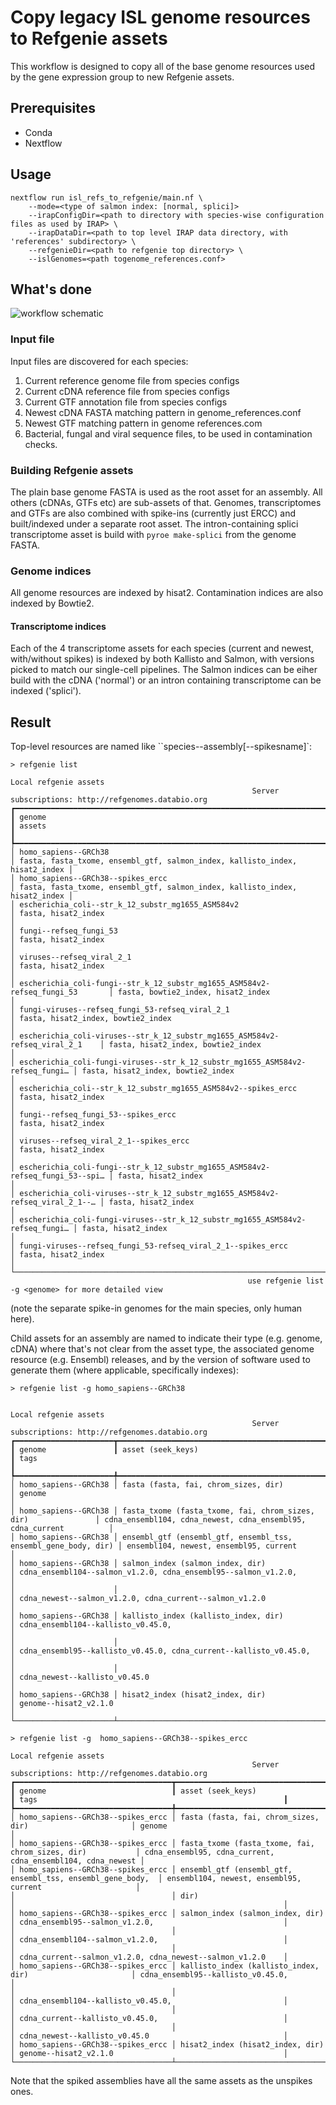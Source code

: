 # Copy legacy ISL genome resources to Refgenie assets

This workflow is designed to copy all of the base genome resources used by the gene expression group to new Refgenie assets. 

## Prerequisites

 - Conda
 - Nextflow

## Usage

```
nextflow run isl_refs_to_refgenie/main.nf \
    --mode=<type of salmon index: [normal, splici]>
    --irapConfigDir=<path to directory with species-wise configuration files as used by IRAP> \
    --irapDataDir=<path to top level IRAP data directory, with 'references' subdirectory> \
    --refgenieDir=<path to refgenie top directory> \
    --islGenomes=<path togenome_references.conf>
```

## What's done

![workflow schematic](flowchart.png)

### Input file

Input files are discovered for each species:

 1. Current reference genome file from species configs
 2. Current cDNA reference file from species configs
 3. Current GTF annotation file from species configs
 4. Newest cDNA FASTA matching pattern in genome_references.conf
 5. Newest GTF matching pattern in genome references.com
 6. Bacterial, fungal and viral sequence files, to be used in contamination checks. 

### Building Refgenie assets

The plain base genome FASTA is used as the root asset for an assembly. All others (cDNAs, GTFs etc) are sub-assets of that. Genomes, transcriptomes and GTFs are also combined with spike-ins (currently just ERCC) and built/indexed under a separate root asset. The intron-containing splici transcriptome asset is build with ```pyroe make-splici``` from the genome FASTA.

### Genome indices

All genome resources are indexed by hisat2. Contamination indices are also indexed by Bowtie2.

#### Transcriptome indices

Each of the 4 transcriptome assets for each species (current and newest, with/without spikes) is indexed by both Kallisto and Salmon, with versions picked to match our single-cell pipelines.
The Salmon indices can be eiher build with the cDNA ('normal') or an intron containing transcriptome can be indexed ('splici').

## Result

Top-level resources are named like ``species--assembly[--spikesname]`:

```
> refgenie list
                                                                     Local refgenie assets                                                                     
                                                      Server subscriptions: http://refgenomes.databio.org                                                      
┏━━━━━━━━━━━━━━━━━━━━━━━━━━━━━━━━━━━━━━━━━━━━━━━━━━━━━━━━━━━━━━━━━━━━━━━━━━━━━━━┳━━━━━━━━━━━━━━━━━━━━━━━━━━━━━━━━━━━━━━━━━━━━━━━━━━━━━━━━━━━━━━━━━━━━━━━━━━━━━┓
┃ genome                                                                        ┃ assets                                                                      ┃
┡━━━━━━━━━━━━━━━━━━━━━━━━━━━━━━━━━━━━━━━━━━━━━━━━━━━━━━━━━━━━━━━━━━━━━━━━━━━━━━━╇━━━━━━━━━━━━━━━━━━━━━━━━━━━━━━━━━━━━━━━━━━━━━━━━━━━━━━━━━━━━━━━━━━━━━━━━━━━━━┩
│ homo_sapiens--GRCh38                                                          │ fasta, fasta_txome, ensembl_gtf, salmon_index, kallisto_index, hisat2_index │
│ homo_sapiens--GRCh38--spikes_ercc                                             │ fasta, fasta_txome, ensembl_gtf, salmon_index, kallisto_index, hisat2_index │
│ escherichia_coli--str_k_12_substr_mg1655_ASM584v2                             │ fasta, hisat2_index                                                         │
│ fungi--refseq_fungi_53                                                        │ fasta, hisat2_index                                                         │
│ viruses--refseq_viral_2_1                                                     │ fasta, hisat2_index                                                         │
│ escherichia_coli-fungi--str_k_12_substr_mg1655_ASM584v2-refseq_fungi_53       │ fasta, bowtie2_index, hisat2_index                                          │
│ fungi-viruses--refseq_fungi_53-refseq_viral_2_1                               │ fasta, hisat2_index, bowtie2_index                                          │
│ escherichia_coli-viruses--str_k_12_substr_mg1655_ASM584v2-refseq_viral_2_1    │ fasta, hisat2_index, bowtie2_index                                          │
│ escherichia_coli-fungi-viruses--str_k_12_substr_mg1655_ASM584v2-refseq_fungi… │ fasta, hisat2_index, bowtie2_index                                          │
│ escherichia_coli--str_k_12_substr_mg1655_ASM584v2--spikes_ercc                │ fasta, hisat2_index                                                         │
│ fungi--refseq_fungi_53--spikes_ercc                                           │ fasta, hisat2_index                                                         │
│ viruses--refseq_viral_2_1--spikes_ercc                                        │ fasta, hisat2_index                                                         │
│ escherichia_coli-fungi--str_k_12_substr_mg1655_ASM584v2-refseq_fungi_53--spi… │ fasta, hisat2_index                                                         │
│ escherichia_coli-viruses--str_k_12_substr_mg1655_ASM584v2-refseq_viral_2_1--… │ fasta, hisat2_index                                                         │
│ escherichia_coli-fungi-viruses--str_k_12_substr_mg1655_ASM584v2-refseq_fungi… │ fasta, hisat2_index                                                         │
│ fungi-viruses--refseq_fungi_53-refseq_viral_2_1--spikes_ercc                  │ fasta, hisat2_index                                                         │
└───────────────────────────────────────────────────────────────────────────────┴─────────────────────────────────────────────────────────────────────────────┘
                                                     use refgenie list -g <genome> for more detailed view                                                      
```

(note the separate spike-in genomes for the main species, only human here).

Child assets for an assembly are named to indicate their type (e.g. genome, cDNA) where that's not clear from the asset type, the associated genome resource (e.g. Ensembl) releases, and by the version of software used to generate them (where applicable, specifically indexes):

```
> refgenie list -g homo_sapiens--GRCh38

                                                                     Local refgenie assets                                                                     
                                                      Server subscriptions: http://refgenomes.databio.org                                                      
┏━━━━━━━━━━━━━━━━━━━━━━┳━━━━━━━━━━━━━━━━━━━━━━━━━━━━━━━━━━━━━━━━━━━━━━━━━━━━━━━━━━━━━━━━┳━━━━━━━━━━━━━━━━━━━━━━━━━━━━━━━━━━━━━━━━━━━━━━━━━━━━━━━━━━━━━━━━━━━━━┓
┃ genome               ┃ asset (seek_keys)                                              ┃ tags                                                                ┃
┡━━━━━━━━━━━━━━━━━━━━━━╇━━━━━━━━━━━━━━━━━━━━━━━━━━━━━━━━━━━━━━━━━━━━━━━━━━━━━━━━━━━━━━━━╇━━━━━━━━━━━━━━━━━━━━━━━━━━━━━━━━━━━━━━━━━━━━━━━━━━━━━━━━━━━━━━━━━━━━━┩
│ homo_sapiens--GRCh38 │ fasta (fasta, fai, chrom_sizes, dir)                           │ genome                                                              │
│ homo_sapiens--GRCh38 │ fasta_txome (fasta_txome, fai, chrom_sizes, dir)               │ cdna_ensembl104, cdna_newest, cdna_ensembl95, cdna_current          │
│ homo_sapiens--GRCh38 │ ensembl_gtf (ensembl_gtf, ensembl_tss, ensembl_gene_body, dir) │ ensembl104, newest, ensembl95, current                              │
│ homo_sapiens--GRCh38 │ salmon_index (salmon_index, dir)                               │ cdna_ensembl104--salmon_v1.2.0, cdna_ensembl95--salmon_v1.2.0,      │
│                      │                                                                │ cdna_newest--salmon_v1.2.0, cdna_current--salmon_v1.2.0             │
│ homo_sapiens--GRCh38 │ kallisto_index (kallisto_index, dir)                           │ cdna_ensembl104--kallisto_v0.45.0,                                  │
│                      │                                                                │ cdna_ensembl95--kallisto_v0.45.0, cdna_current--kallisto_v0.45.0,   │
│                      │                                                                │ cdna_newest--kallisto_v0.45.0                                       │
│ homo_sapiens--GRCh38 │ hisat2_index (hisat2_index, dir)                               │ genome--hisat2_v2.1.0                                               │
└──────────────────────┴────────────────────────────────────────────────────────────────┴─────────────────────────────────────────────────────────────────────┘

> refgenie list -g  homo_sapiens--GRCh38--spikes_ercc
                                                                     Local refgenie assets                                                                     
                                                      Server subscriptions: http://refgenomes.databio.org                                                      
┏━━━━━━━━━━━━━━━━━━━━━━━━━━━━━━━━━━━┳━━━━━━━━━━━━━━━━━━━━━━━━━━━━━━━━━━━━━━━━━━━━━━━━━━━━━━━━━━━━┳━━━━━━━━━━━━━━━━━━━━━━━━━━━━━━━━━━━━━━━━━━━━━━━━━━━━━━━━━━━━┓
┃ genome                            ┃ asset (seek_keys)                                          ┃ tags                                                       ┃
┡━━━━━━━━━━━━━━━━━━━━━━━━━━━━━━━━━━━╇━━━━━━━━━━━━━━━━━━━━━━━━━━━━━━━━━━━━━━━━━━━━━━━━━━━━━━━━━━━━╇━━━━━━━━━━━━━━━━━━━━━━━━━━━━━━━━━━━━━━━━━━━━━━━━━━━━━━━━━━━━┩
│ homo_sapiens--GRCh38--spikes_ercc │ fasta (fasta, fai, chrom_sizes, dir)                       │ genome                                                     │
│ homo_sapiens--GRCh38--spikes_ercc │ fasta_txome (fasta_txome, fai, chrom_sizes, dir)           │ cdna_ensembl95, cdna_current, cdna_ensembl104, cdna_newest │
│ homo_sapiens--GRCh38--spikes_ercc │ ensembl_gtf (ensembl_gtf, ensembl_tss, ensembl_gene_body,  │ ensembl104, newest, ensembl95, current                     │
│                                   │ dir)                                                       │                                                            │
│ homo_sapiens--GRCh38--spikes_ercc │ salmon_index (salmon_index, dir)                           │ cdna_ensembl95--salmon_v1.2.0,                             │
│                                   │                                                            │ cdna_ensembl104--salmon_v1.2.0,                            │
│                                   │                                                            │ cdna_current--salmon_v1.2.0, cdna_newest--salmon_v1.2.0    │
│ homo_sapiens--GRCh38--spikes_ercc │ kallisto_index (kallisto_index, dir)                       │ cdna_ensembl95--kallisto_v0.45.0,                          │
│                                   │                                                            │ cdna_ensembl104--kallisto_v0.45.0,                         │
│                                   │                                                            │ cdna_current--kallisto_v0.45.0,                            │
│                                   │                                                            │ cdna_newest--kallisto_v0.45.0                              │
│ homo_sapiens--GRCh38--spikes_ercc │ hisat2_index (hisat2_index, dir)                           │ genome--hisat2_v2.1.0                                      │
└───────────────────────────────────┴────────────────────────────────────────────────────────────┴────────────────────────────────────────────────────────────┘
```

Note that the spiked assemblies have all the same assets as the unspikes ones.
